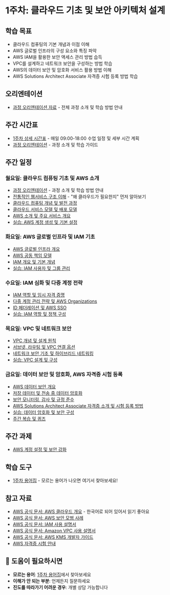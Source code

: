 # 1주차: 클라우드 기초 및 보안 아키텍처 설계

## 학습 목표
- 클라우드 컴퓨팅의 기본 개념과 이점 이해
- AWS 글로벌 인프라의 구성 요소와 특징 파악
- AWS IAM을 활용한 보안 액세스 관리 방법 습득
- VPC를 설계하고 네트워크 보안을 구성하는 방법 학습
- AWS의 데이터 보안 및 암호화 서비스 활용 방법 이해
- AWS Solutions Architect Associate 자격증 시험 등록 방법 학습

## 오리엔테이션
- [과정 오리엔테이션 자료](./day1/orientation.md) - 전체 과정 소개 및 학습 방법 안내

## 주간 시간표
- [1주차 상세 시간표](./timetable.md) - 매일 09:00-18:00 수업 일정 및 세부 시간 계획
- [과정 오리엔테이션](./day1/orientation.md) - 과정 소개 및 학습 가이드

## 주간 일정

### 월요일: 클라우드 컴퓨팅 기초 및 AWS 소개
- [과정 오리엔테이션](./day1/orientation.md) - 과정 소개 및 학습 방법 안내
- [전통적인 웹서비스 구조 이해](./day1/traditional_web_services.md) - "왜 클라우드가 필요한지" 먼저 알아보기
- [클라우드 컴퓨팅 개념 및 발전 과정](./day1/cloud_computing_basics.md)
- [클라우드 서비스 모델 및 배포 모델](./day1/cloud_service_models.md)
- [AWS 소개 및 주요 서비스 개요](./day1/aws_introduction.md)
- [실습: AWS 계정 생성 및 기본 설정](./day1/lab_aws_account_setup.md)

### 화요일: AWS 글로벌 인프라 및 IAM 기초
- [AWS 글로벌 인프라 개요](./day2/aws_global_infrastructure.md)
- [AWS 공동 책임 모델](./day2/aws_shared_responsibility.md)
- [IAM 개요 및 기본 개념](./day2/iam_basics.md)
- [실습: IAM 사용자 및 그룹 관리](./day2/lab_iam_users_groups.md)

### 수요일: IAM 심화 및 다중 계정 전략
- [IAM 역할 및 임시 자격 증명](./day3/iam_roles_credentials.md)
- [다중 계정 관리 전략 및 AWS Organizations](./day3/multi_account_strategy.md)
- [ID 페더레이션 및 AWS SSO](./day3/identity_federation.md)
- [실습: IAM 역할 및 정책 구성](./day3/lab_iam_roles_policies.md)

### 목요일: VPC 및 네트워크 보안
- [VPC 개념 및 설계 원칙](./day4/vpc_concepts.md)
- [서브넷, 라우팅 및 VPC 연결 옵션](./day4/vpc_networking.md)
- [네트워크 보안 기초 및 하이브리드 네트워킹](./day4/network_security.md)
- [실습: VPC 설계 및 구성](./day4/lab_vpc_design_configuration.md)

### 금요일: 데이터 보안 및 암호화, AWS 자격증 시험 등록
- [AWS 데이터 보안 개요](./day5/data_security_overview.md)
- [저장 데이터 및 전송 중 데이터 암호화](./day5/data_encryption.md)
- [보안 모니터링, 감사 및 규정 준수](./day5/security_monitoring.md)
- [AWS Solutions Architect Associate 자격증 소개 및 시험 등록 방법](./day5/aws_certification_guide.md)
- [실습: 데이터 암호화 및 보안 구성](./day5/lab_data_encryption.md)
- [주간 복습 및 퀴즈](./day5/weekly_review.md)

## 주간 과제
- [AWS 계정 설정 및 보안 강화](./assignments/aws_account_security.md)

## 학습 도구
- [1주차 용어집](./glossary.md) - 모르는 용어가 나오면 여기서 찾아보세요!

## 참고 자료
- [AWS 공식 문서: AWS 클라우드 개요](https://aws.amazon.com/ko/what-is-aws/) - 한국어로 되어 있어서 읽기 좋아요
- [AWS 공식 문서: AWS 보안 모범 사례](https://docs.aws.amazon.com/wellarchitected/latest/security-pillar/welcome.html)
- [AWS 공식 문서: IAM 사용 설명서](https://docs.aws.amazon.com/IAM/latest/UserGuide/introduction.html)
- [AWS 공식 문서: Amazon VPC 사용 설명서](https://docs.aws.amazon.com/vpc/latest/userguide/what-is-amazon-vpc.html)
- [AWS 공식 문서: AWS KMS 개발자 가이드](https://docs.aws.amazon.com/kms/latest/developerguide/overview.html)
- [AWS 자격증 시험 안내](https://aws.amazon.com/certification/certified-solutions-architect-associate/)

## 💬 도움이 필요하시면
- **모르는 용어**: [1주차 용어집](./glossary.md)에서 찾아보세요
- **이해가 안 되는 부분**: 언제든지 질문하세요
- **진도를 따라가기 어려운 경우**: 개별 상담 가능합니다